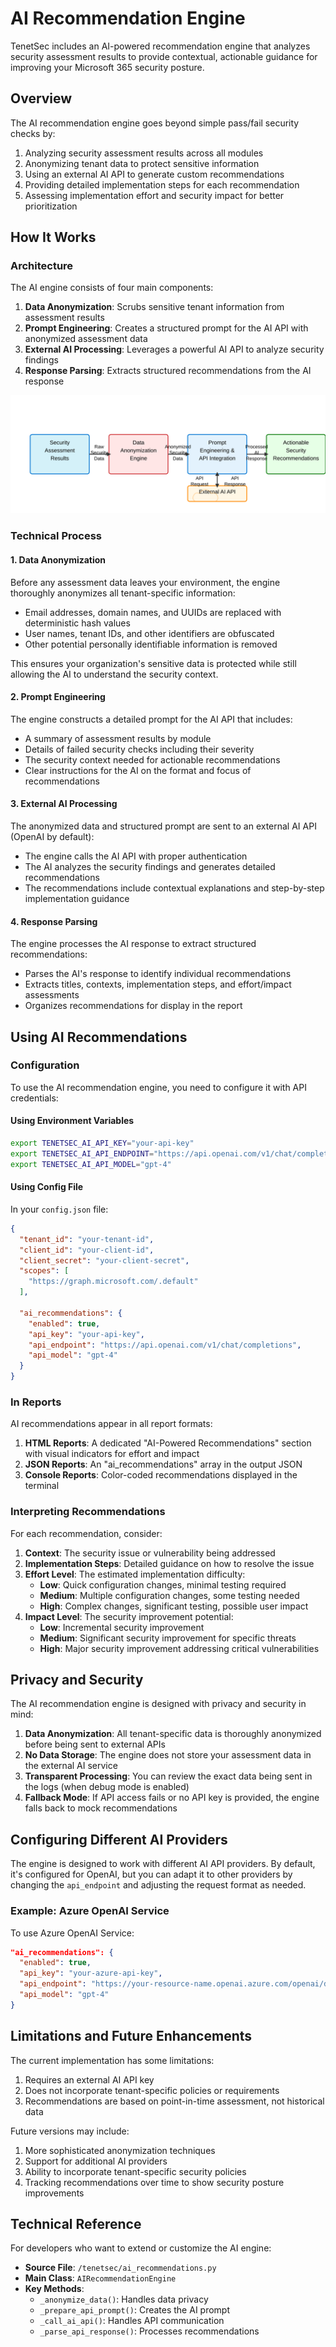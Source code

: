# AI Recommendation Engine

TenetSec includes an AI-powered recommendation engine that analyzes security assessment results to provide contextual, actionable guidance for improving your Microsoft 365 security posture.

## Overview

The AI recommendation engine goes beyond simple pass/fail security checks by:

1. Analyzing security assessment results across all modules
2. Anonymizing tenant data to protect sensitive information
3. Using an external AI API to generate custom recommendations
4. Providing detailed implementation steps for each recommendation
5. Assessing implementation effort and security impact for better prioritization

## How It Works

### Architecture

The AI engine consists of four main components:

1. **Data Anonymization**: Scrubs sensitive tenant information from assessment results
2. **Prompt Engineering**: Creates a structured prompt for the AI API with anonymized assessment data
3. **External AI Processing**: Leverages a powerful AI API to analyze security findings
4. **Response Parsing**: Extracts structured recommendations from the AI response

![AI Engine Architecture](./images/ai_engine_architecture.svg)

### Technical Process

#### 1. Data Anonymization

Before any assessment data leaves your environment, the engine thoroughly anonymizes all tenant-specific information:

- Email addresses, domain names, and UUIDs are replaced with deterministic hash values
- User names, tenant IDs, and other identifiers are obfuscated
- Other potential personally identifiable information is removed

This ensures your organization's sensitive data is protected while still allowing the AI to understand the security context.

#### 2. Prompt Engineering

The engine constructs a detailed prompt for the AI API that includes:

- A summary of assessment results by module
- Details of failed security checks including their severity
- The security context needed for actionable recommendations
- Clear instructions for the AI on the format and focus of recommendations

#### 3. External AI Processing

The anonymized data and structured prompt are sent to an external AI API (OpenAI by default):

- The engine calls the AI API with proper authentication
- The AI analyzes the security findings and generates detailed recommendations
- The recommendations include contextual explanations and step-by-step implementation guidance

#### 4. Response Parsing

The engine processes the AI response to extract structured recommendations:

- Parses the AI's response to identify individual recommendations
- Extracts titles, contexts, implementation steps, and effort/impact assessments
- Organizes recommendations for display in the report

## Using AI Recommendations

### Configuration

To use the AI recommendation engine, you need to configure it with API credentials:

#### Using Environment Variables

```bash
export TENETSEC_AI_API_KEY="your-api-key"
export TENETSEC_AI_API_ENDPOINT="https://api.openai.com/v1/chat/completions"
export TENETSEC_AI_API_MODEL="gpt-4"
```

#### Using Config File

In your `config.json` file:

```json
{
  "tenant_id": "your-tenant-id",
  "client_id": "your-client-id",
  "client_secret": "your-client-secret",
  "scopes": [
    "https://graph.microsoft.com/.default"
  ],
  
  "ai_recommendations": {
    "enabled": true,
    "api_key": "your-api-key",
    "api_endpoint": "https://api.openai.com/v1/chat/completions",
    "api_model": "gpt-4"
  }
}
```

### In Reports

AI recommendations appear in all report formats:

1. **HTML Reports**: A dedicated "AI-Powered Recommendations" section with visual indicators for effort and impact
2. **JSON Reports**: An "ai_recommendations" array in the output JSON
3. **Console Reports**: Color-coded recommendations displayed in the terminal

### Interpreting Recommendations

For each recommendation, consider:

1. **Context**: The security issue or vulnerability being addressed
2. **Implementation Steps**: Detailed guidance on how to resolve the issue
3. **Effort Level**: The estimated implementation difficulty:
   - **Low**: Quick configuration changes, minimal testing required
   - **Medium**: Multiple configuration changes, some testing needed
   - **High**: Complex changes, significant testing, possible user impact
4. **Impact Level**: The security improvement potential:
   - **Low**: Incremental security improvement
   - **Medium**: Significant security improvement for specific threats
   - **High**: Major security improvement addressing critical vulnerabilities

## Privacy and Security

The AI recommendation engine is designed with privacy and security in mind:

1. **Data Anonymization**: All tenant-specific data is thoroughly anonymized before being sent to external APIs
2. **No Data Storage**: The engine does not store your assessment data in the external AI service
3. **Transparent Processing**: You can review the exact data being sent in the logs (when debug mode is enabled)
4. **Fallback Mode**: If API access fails or no API key is provided, the engine falls back to mock recommendations

## Configuring Different AI Providers

The engine is designed to work with different AI API providers. By default, it's configured for OpenAI, but you can adapt it to other providers by changing the `api_endpoint` and adjusting the request format as needed.

### Example: Azure OpenAI Service

To use Azure OpenAI Service:

```json
"ai_recommendations": {
  "enabled": true,
  "api_key": "your-azure-api-key",
  "api_endpoint": "https://your-resource-name.openai.azure.com/openai/deployments/your-deployment-name/chat/completions?api-version=2023-05-15",
  "api_model": "gpt-4"
}
```

## Limitations and Future Enhancements

The current implementation has some limitations:

1. Requires an external AI API key
2. Does not incorporate tenant-specific policies or requirements
3. Recommendations are based on point-in-time assessment, not historical data

Future versions may include:

1. More sophisticated anonymization techniques
2. Support for additional AI providers
3. Ability to incorporate tenant-specific security policies
4. Tracking recommendations over time to show security posture improvements

## Technical Reference

For developers who want to extend or customize the AI engine:

- **Source File**: `/tenetsec/ai_recommendations.py`
- **Main Class**: `AIRecommendationEngine`
- **Key Methods**: 
  - `_anonymize_data()`: Handles data privacy
  - `_prepare_api_prompt()`: Creates the AI prompt
  - `_call_ai_api()`: Handles API communication
  - `_parse_api_response()`: Processes recommendations